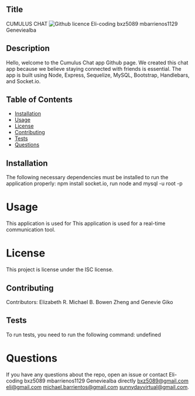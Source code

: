 
## Title
 CUMULUS CHAT
 ![Github licence](http://img.shields.io/badge/license-undefined-blue.svg)
Eli-coding bxz5089 mbarrienos1129 Geneviealba
## Description
Hello, welcome to the Cumulus Chat app Github page. We created this chat app because we believe staying connected with friends is essential. The app is built using Node, Express, Sequelize, MySQL, Bootstrap, Handlebars, and Socket.io.
## Table of Contents 
* [Installation](#installation)
* [Usage](#usage)
* [License](#license)
* [Contributing](#contributing)
* [Tests](#tests)
* [Questions](#questions)
## Installation
The following necessary dependencies must be installed to run the application properly: npm install socket.io, run node and mysql -u root -p
# Usage
​This application is used for This application is used for a real-time communication tool. 
# License
This project is license under the ISC license.
## Contributing
​Contributors: Elizabeth R. Michael B. Bowen Zheng and Genevie Giko 
## Tests
To run tests, you need to run the following command: undefined
# Questions
If you have any questions about the repo, open an issue or contact Eli-coding bxz5089 mbarrienos1129 Geneviealba directly bxz5089@gmail.com eli@gmail.com michael.barrientos@gmail.com sunnydayvirtual@gmail.com.
